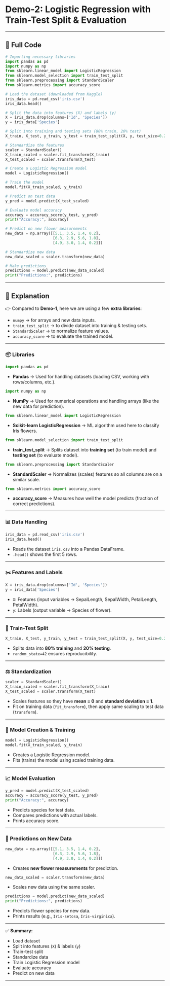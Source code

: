 

# Demo-2: Logistic Regression with Train-Test Split & Evaluation


---

## 🔹 Full Code

```python
# Importing necessary libraries
import pandas as pd
import numpy as np
from sklearn.linear_model import LogisticRegression
from sklearn.model_selection import train_test_split
from sklearn.preprocessing import StandardScaler
from sklearn.metrics import accuracy_score

# Load the dataset (downloaded from Kaggle)
iris_data = pd.read_csv('iris.csv')
iris_data.head()

# Split the data into features (X) and labels (y)
X = iris_data.drop(columns=['Id', 'Species'])
y = iris_data['Species']

# Split into training and testing sets (80% train, 20% test)
X_train, X_test, y_train, y_test = train_test_split(X, y, test_size=0.2, random_state=42)

# Standardize the features
scaler = StandardScaler()
X_train_scaled = scaler.fit_transform(X_train)
X_test_scaled = scaler.transform(X_test)

# Create a Logistic Regression model
model = LogisticRegression()

# Train the model
model.fit(X_train_scaled, y_train)

# Predict on test data
y_pred = model.predict(X_test_scaled)

# Evaluate model accuracy
accuracy = accuracy_score(y_test, y_pred)
print("Accuracy:", accuracy)

# Predict on new flower measurements
new_data = np.array([[5.1, 3.5, 1.4, 0.2],
                     [6.3, 2.9, 5.6, 1.8],
                     [4.9, 3.0, 1.4, 0.2]])

# Standardize new data
new_data_scaled = scaler.transform(new_data)

# Make predictions
predictions = model.predict(new_data_scaled)
print("Predictions:", predictions)
```

---

## 🔹 Explanation

👉 Compared to **Demo-1**, here we are using a few **extra libraries**:

* `numpy` → for arrays and new data inputs.
* `train_test_split` → to divide dataset into training & testing sets.
* `StandardScaler` → to normalize feature values.
* `accuracy_score` → to evaluate the trained model.

---

### 📦 Libraries

```python
import pandas as pd
```

* **Pandas** → Used for handling datasets (loading CSV, working with rows/columns, etc.).

```python
import numpy as np
```

* **NumPy** → Used for numerical operations and handling arrays (like the new data for prediction).

```python
from sklearn.linear_model import LogisticRegression
```

* **Scikit-learn LogisticRegression** → ML algorithm used here to classify Iris flowers.

```python
from sklearn.model_selection import train_test_split
```

* **train\_test\_split** → Splits dataset into **training set** (to train model) and **testing set** (to evaluate model).

```python
from sklearn.preprocessing import StandardScaler
```

* **StandardScaler** → Normalizes (scales) features so all columns are on a similar scale.

```python
from sklearn.metrics import accuracy_score
```

* **accuracy\_score** → Measures how well the model predicts (fraction of correct predictions).

---

### 📊 Data Handling

```python
iris_data = pd.read_csv('iris.csv')
iris_data.head()
```

* Reads the dataset `iris.csv` into a Pandas DataFrame.
* `.head()` shows the first 5 rows.

---

### ✂️ Features and Labels

```python
X = iris_data.drop(columns=['Id', 'Species'])
y = iris_data['Species']
```

* `X`: Features (input variables → SepalLength, SepalWidth, PetalLength, PetalWidth).
* `y`: Labels (output variable → Species of flower).

---

### 🔀 Train-Test Split

```python
X_train, X_test, y_train, y_test = train_test_split(X, y, test_size=0.2, random_state=42)
```

* Splits data into **80% training** and **20% testing**.
* `random_state=42` ensures reproducibility.

---

### ⚖️ Standardization

```python
scaler = StandardScaler()
X_train_scaled = scaler.fit_transform(X_train)
X_test_scaled = scaler.transform(X_test)
```

* Scales features so they have **mean = 0** and **standard deviation = 1**.
* Fit on training data (`fit_transform`), then apply same scaling to test data (`transform`).

---

### 🤖 Model Creation & Training

```python
model = LogisticRegression()
model.fit(X_train_scaled, y_train)
```

* Creates a Logistic Regression model.
* Fits (trains) the model using scaled training data.

---

### 📈 Model Evaluation

```python
y_pred = model.predict(X_test_scaled)
accuracy = accuracy_score(y_test, y_pred)
print("Accuracy:", accuracy)
```

* Predicts species for test data.
* Compares predictions with actual labels.
* Prints accuracy score.

---

### 🔮 Predictions on New Data

```python
new_data = np.array([[5.1, 3.5, 1.4, 0.2],
                     [6.3, 2.9, 5.6, 1.8],
                     [4.9, 3.0, 1.4, 0.2]])
```

* Creates **new flower measurements** for prediction.

```python
new_data_scaled = scaler.transform(new_data)
```

* Scales new data using the same scaler.

```python
predictions = model.predict(new_data_scaled)
print("Predictions:", predictions)
```

* Predicts flower species for new data.
* Prints results (e.g., `Iris-setosa`, `Iris-virginica`).

---

✅ **Summary:**

* Load dataset
* Split into features (`X`) & labels (`y`)
* Train-test split
* Standardize data
* Train Logistic Regression model
* Evaluate accuracy
* Predict on new data

---

